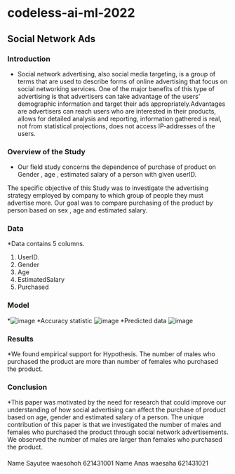 # codeless-ai-ml-2022
## Social Network Ads
### Introduction
* Social network advertising, also social media targeting, is a group of terms that are used to describe forms of online advertising that focus on social networking services. One of the major benefits of this type of advertising is that advertisers can take advantage of the users’ demographic information and target their ads appropriately.Advantages are advertisers can reach users who are interested in their products, allows for detailed analysis and reporting, information gathered is real, not from statistical projections, does not access IP-addresses of the users.
### Overview of the Study
* Our field study concerns the dependence of purchase of product on Gender , age , estimated salary of a person with given userID.

The specific objective of this Study was to investigate the advertising strategy employed by company to which group of people they must advertise more. Our goal was to compare purchasing of the product by person based on sex , age and estimated salary.
### Data
*Data contains 5 columns.
1.	UserID.
2.	Gender 
3.	Age 
4.	EstimatedSalary 
5.	Purchased 
### Model
*![image](https://user-images.githubusercontent.com/109578693/221419981-67186491-5bb1-4072-b313-13bc9616bbc2.png)
*Accuracy statistic ![image](https://user-images.githubusercontent.com/109578693/221420012-e56bbf07-1567-471f-8a7a-0c459587d40c.png)
*Predicted data  ![image](https://user-images.githubusercontent.com/109578693/221420037-2e39e0b9-4d6f-4aaa-a35e-1de103e436d1.png)
### Results
*We found empirical support for Hypothesis. The number of males who purchased the product are more than number of females who purchased the product.
### Conclusion
*This paper was motivated by the need for research that could improve our understanding of how social advertising can affect the purchase of product based on age, gender and estimated salary of a person. The unique contribution of this paper is that we investigated the number of males and females who purchased the product through social network advertisements. We observed the number of males are larger than females who purchased the product.
#### 
Name Sayutee waesohoh 621431001
Name Anas waesaha 621431021
